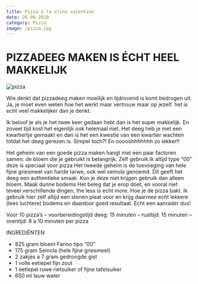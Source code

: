 ```yaml
---
title: Pizza à la stino valentino
date: 26-08-2020
category: Pizza
image: /pizza.jpg
---
```


# PIZZADEEG MAKEN IS ÉCHT HEEL MAKKELIJK

![pizza](/pizza.jpg)

Wie denkt dat pizzadeeg maken moeilijk en tijdrovend is komt bedrogen uit. Ja, je moet even weten hoe het werkt maar vertrouw maar op jezelf. het is echt veel makkelijker dan je denkt.

Ik beloof je als je het twee keer gedaan hebt dan is het super makkelijk. En zoveel tijd kost het eigenlijk ook helemaal niet. Het deeg heb je met een kwartiertje gemaakt en dan is het een kwestie van een kwartier wachten totdat het deeg gerezen is. Simpel toch?! En ooooohhhhhhh zo lekker!!

Het geheim van een goede pizza maken hangt met een paar factoren samen:
de bloem die je gebruikt is belangrijk. Zelf gebruik ik altijd type “00” deze is speciaal voor pizza
Het tweede geheim is de toevoeging van hele fijne griesmeel van harde tarwe, ook wel semola genoemd. Dit geeft het deeg een authentieke smaak. Kun je deze niet krijgen gebruik dan alleen bloem.
Maak dunne bodems
Het beleg dat je erop doet, en vooral niet teveel verschillende dingen, the less is echt more.
Hoe je de pizza bakt. Ik gebruik hier zelf altijd een stenen plaat voor en krijg daarmee echt lekkere (lees luchtere) bodems en daardoor goed resultaat. Echt een aanrader dus!

Voor 10 pizza’s – voorbereidingstijd deeg: 15 minuten – rusttijd: 15 minuten – oventijd: 8 a 10 minuten per pizza

INGREDIËNTEN

- 825 gram bloem Farino tipo “00”
- 175 gram Semola (hele fijne griesmeel)
- 2 zakjes a 7 gram gedroogde gist
- 1 volle eetlepel fijn zout
- 1 eetlepel ruwe rietsuiker of fijne tafelsuiker
- 650 ml lauw water
